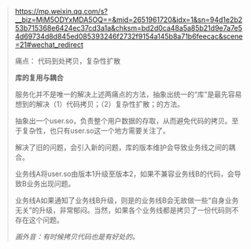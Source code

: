 > https://mp.weixin.qq.com/s?__biz=MjM5ODYxMDA5OQ==&mid=2651961720&idx=1&sn=94d1e2b253b715368e6424ec37cd3a1a&chksm=bd2d0ca48a5a85b21d9e7a7e54d69734d8d845ed085393246f2732f9154a145b8a71b6feecac&scene=21#wechat_redirect
>
> 痛点： 代码到处拷贝，复杂性扩散
>
> **库的复用与耦合**
>
> 服务化并不是唯一的解决上述两痛点的方法，抽象出统一的“库”是最先容易想到的解决（1）代码拷贝；（2）复杂性扩散；的方法。
>
> 
>
> 抽象出一个user.so，负责整个用户数据的存取，从而避免代码的拷贝。至于复杂性，也只有user.so这一个地方需要关注了。
>
>  
>
> 解决了旧的问题，会引入新的问题，库的版本维护会导致业务线之间的耦合。
>
> 
>
> 业务线A将user.so由版本1升级至版本2，如果不兼容业务线B的代码，会导致B业务出现问题。
>
> 
>
> 业务线A如果通知了业务线B升级，则是的业务线B会无故做一些“自身业务无关”的升级，非常郁闷。当然，如果各个业务线都是拷贝了一份代码则不存在这个问题。
>
> *画外音：有时候拷贝代码也是有好处的。*